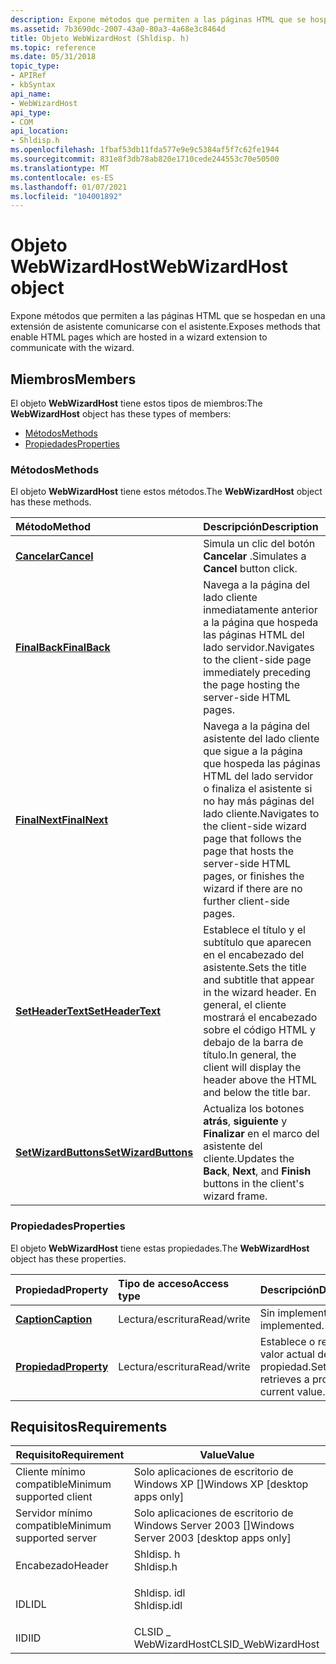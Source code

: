 ```yaml
---
description: Expone métodos que permiten a las páginas HTML que se hospedan en una extensión de asistente comunicarse con el asistente.
ms.assetid: 7b3690dc-2007-43a0-80a3-4a68e3c8464d
title: Objeto WebWizardHost (Shldisp. h)
ms.topic: reference
ms.date: 05/31/2018
topic_type:
- APIRef
- kbSyntax
api_name:
- WebWizardHost
api_type:
- COM
api_location:
- Shldisp.h
ms.openlocfilehash: 1fbaf53db11fda577e9e9c5384af5f7c62fe1944
ms.sourcegitcommit: 831e8f3db78ab820e1710cede244553c70e50500
ms.translationtype: MT
ms.contentlocale: es-ES
ms.lasthandoff: 01/07/2021
ms.locfileid: "104001892"
---
```

# <a name="webwizardhost-object"></a><span data-ttu-id="0b9fb-103">Objeto WebWizardHost</span><span class="sxs-lookup"><span data-stu-id="0b9fb-103">WebWizardHost object</span></span>

<span data-ttu-id="0b9fb-104">Expone métodos que permiten a las páginas HTML que se hospedan en una extensión de asistente comunicarse con el asistente.</span><span class="sxs-lookup"><span data-stu-id="0b9fb-104">Exposes methods that enable HTML pages which are hosted in a wizard extension to communicate with the wizard.</span></span>

## <a name="members"></a><span data-ttu-id="0b9fb-105">Miembros</span><span class="sxs-lookup"><span data-stu-id="0b9fb-105">Members</span></span>

<span data-ttu-id="0b9fb-106">El objeto **WebWizardHost** tiene estos tipos de miembros:</span><span class="sxs-lookup"><span data-stu-id="0b9fb-106">The **WebWizardHost** object has these types of members:</span></span>

-   [<span data-ttu-id="0b9fb-107">Métodos</span><span class="sxs-lookup"><span data-stu-id="0b9fb-107">Methods</span></span>](#methods)
-   [<span data-ttu-id="0b9fb-108">Propiedades</span><span class="sxs-lookup"><span data-stu-id="0b9fb-108">Properties</span></span>](#properties)

### <a name="methods"></a><span data-ttu-id="0b9fb-109">Métodos</span><span class="sxs-lookup"><span data-stu-id="0b9fb-109">Methods</span></span>

<span data-ttu-id="0b9fb-110">El objeto **WebWizardHost** tiene estos métodos.</span><span class="sxs-lookup"><span data-stu-id="0b9fb-110">The **WebWizardHost** object has these methods.</span></span>



| <span data-ttu-id="0b9fb-111">Método</span><span class="sxs-lookup"><span data-stu-id="0b9fb-111">Method</span></span>                                                      | <span data-ttu-id="0b9fb-112">Descripción</span><span class="sxs-lookup"><span data-stu-id="0b9fb-112">Description</span></span>                                                                                                                                                                        |
|:------------------------------------------------------------|:-----------------------------------------------------------------------------------------------------------------------------------------------------------------------------------|
| [<span data-ttu-id="0b9fb-113">**Cancelar**</span><span class="sxs-lookup"><span data-stu-id="0b9fb-113">**Cancel**</span></span>](iwebwizardhost-cancel.md)                     | <span data-ttu-id="0b9fb-114">Simula un clic del botón **Cancelar** .</span><span class="sxs-lookup"><span data-stu-id="0b9fb-114">Simulates a **Cancel** button click.</span></span><br/>                                                                                                                                    |
| [<span data-ttu-id="0b9fb-115">**FinalBack**</span><span class="sxs-lookup"><span data-stu-id="0b9fb-115">**FinalBack**</span></span>](iwebwizardhost-finalback.md)               | <span data-ttu-id="0b9fb-116">Navega a la página del lado cliente inmediatamente anterior a la página que hospeda las páginas HTML del lado servidor.</span><span class="sxs-lookup"><span data-stu-id="0b9fb-116">Navigates to the client-side page immediately preceding the page hosting the server-side HTML pages.</span></span><br/>                                                                    |
| [<span data-ttu-id="0b9fb-117">**FinalNext**</span><span class="sxs-lookup"><span data-stu-id="0b9fb-117">**FinalNext**</span></span>](iwebwizardhost-finalnext.md)               | <span data-ttu-id="0b9fb-118">Navega a la página del asistente del lado cliente que sigue a la página que hospeda las páginas HTML del lado servidor o finaliza el asistente si no hay más páginas del lado cliente.</span><span class="sxs-lookup"><span data-stu-id="0b9fb-118">Navigates to the client-side wizard page that follows the page that hosts the server-side HTML pages, or finishes the wizard if there are no further client-side pages.</span></span><br/> |
| [<span data-ttu-id="0b9fb-119">**SetHeaderText**</span><span class="sxs-lookup"><span data-stu-id="0b9fb-119">**SetHeaderText**</span></span>](iwebwizardhost-setheadertext.md)       | <span data-ttu-id="0b9fb-120">Establece el título y el subtítulo que aparecen en el encabezado del asistente.</span><span class="sxs-lookup"><span data-stu-id="0b9fb-120">Sets the title and subtitle that appear in the wizard header.</span></span> <span data-ttu-id="0b9fb-121">En general, el cliente mostrará el encabezado sobre el código HTML y debajo de la barra de título.</span><span class="sxs-lookup"><span data-stu-id="0b9fb-121">In general, the client will display the header above the HTML and below the title bar.</span></span><br/>                    |
| [<span data-ttu-id="0b9fb-122">**SetWizardButtons**</span><span class="sxs-lookup"><span data-stu-id="0b9fb-122">**SetWizardButtons**</span></span>](iwebwizardhost-setwizardbuttons.md) | <span data-ttu-id="0b9fb-123">Actualiza los botones **atrás**, **siguiente** y **Finalizar** en el marco del asistente del cliente.</span><span class="sxs-lookup"><span data-stu-id="0b9fb-123">Updates the **Back**, **Next**, and **Finish** buttons in the client's wizard frame.</span></span><br/>                                                                                    |



 

### <a name="properties"></a><span data-ttu-id="0b9fb-124">Propiedades</span><span class="sxs-lookup"><span data-stu-id="0b9fb-124">Properties</span></span>

<span data-ttu-id="0b9fb-125">El objeto **WebWizardHost** tiene estas propiedades.</span><span class="sxs-lookup"><span data-stu-id="0b9fb-125">The **WebWizardHost** object has these properties.</span></span>



| <span data-ttu-id="0b9fb-126">Propiedad</span><span class="sxs-lookup"><span data-stu-id="0b9fb-126">Property</span></span>                                               | <span data-ttu-id="0b9fb-127">Tipo de acceso</span><span class="sxs-lookup"><span data-stu-id="0b9fb-127">Access type</span></span>           | <span data-ttu-id="0b9fb-128">Descripción</span><span class="sxs-lookup"><span data-stu-id="0b9fb-128">Description</span></span>                                              |
|:-------------------------------------------------------|:----------------------|:---------------------------------------------------------|
| [<span data-ttu-id="0b9fb-129">**Caption**</span><span class="sxs-lookup"><span data-stu-id="0b9fb-129">**Caption**</span></span>](iwebwizardhost-caption.md)<br/>   | <span data-ttu-id="0b9fb-130">Lectura/escritura</span><span class="sxs-lookup"><span data-stu-id="0b9fb-130">Read/write</span></span><br/> | <span data-ttu-id="0b9fb-131">Sin implementar.</span><span class="sxs-lookup"><span data-stu-id="0b9fb-131">Not implemented.</span></span><br/>                              |
| [<span data-ttu-id="0b9fb-132">**Propiedad**</span><span class="sxs-lookup"><span data-stu-id="0b9fb-132">**Property**</span></span>](iwebwizardhost-property.md)<br/> | <span data-ttu-id="0b9fb-133">Lectura/escritura</span><span class="sxs-lookup"><span data-stu-id="0b9fb-133">Read/write</span></span><br/> | <span data-ttu-id="0b9fb-134">Establece o recupera el valor actual de una propiedad.</span><span class="sxs-lookup"><span data-stu-id="0b9fb-134">Sets or retrieves a property's current value.</span></span><br/> |



 

## <a name="requirements"></a><span data-ttu-id="0b9fb-135">Requisitos</span><span class="sxs-lookup"><span data-stu-id="0b9fb-135">Requirements</span></span>



| <span data-ttu-id="0b9fb-136">Requisito</span><span class="sxs-lookup"><span data-stu-id="0b9fb-136">Requirement</span></span> | <span data-ttu-id="0b9fb-137">Value</span><span class="sxs-lookup"><span data-stu-id="0b9fb-137">Value</span></span> |
|-------------------------------------|----------------------------------------------------------------------------------------|
| <span data-ttu-id="0b9fb-138">Cliente mínimo compatible</span><span class="sxs-lookup"><span data-stu-id="0b9fb-138">Minimum supported client</span></span><br/> | <span data-ttu-id="0b9fb-139">Solo aplicaciones de escritorio de Windows XP \[\]</span><span class="sxs-lookup"><span data-stu-id="0b9fb-139">Windows XP \[desktop apps only\]</span></span><br/>                                            |
| <span data-ttu-id="0b9fb-140">Servidor mínimo compatible</span><span class="sxs-lookup"><span data-stu-id="0b9fb-140">Minimum supported server</span></span><br/> | <span data-ttu-id="0b9fb-141">Solo aplicaciones de escritorio de Windows Server 2003 \[\]</span><span class="sxs-lookup"><span data-stu-id="0b9fb-141">Windows Server 2003 \[desktop apps only\]</span></span><br/>                                   |
| <span data-ttu-id="0b9fb-142">Encabezado</span><span class="sxs-lookup"><span data-stu-id="0b9fb-142">Header</span></span><br/>                   | <dl> <span data-ttu-id="0b9fb-143"><dt>Shldisp. h</dt></span><span class="sxs-lookup"><span data-stu-id="0b9fb-143"><dt>Shldisp.h</dt></span></span> </dl>   |
| <span data-ttu-id="0b9fb-144">IDL</span><span class="sxs-lookup"><span data-stu-id="0b9fb-144">IDL</span></span><br/>                      | <dl> <span data-ttu-id="0b9fb-145"><dt>Shldisp. idl</dt></span><span class="sxs-lookup"><span data-stu-id="0b9fb-145"><dt>Shldisp.idl</dt></span></span> </dl> |
| <span data-ttu-id="0b9fb-146">IID</span><span class="sxs-lookup"><span data-stu-id="0b9fb-146">IID</span></span><br/>                      | <span data-ttu-id="0b9fb-147">CLSID \_ WebWizardHost</span><span class="sxs-lookup"><span data-stu-id="0b9fb-147">CLSID\_WebWizardHost</span></span><br/>                                                        |



 

 




